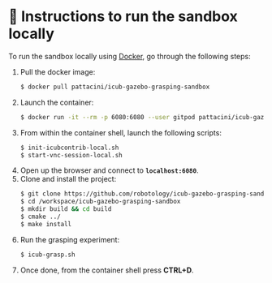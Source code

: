 🐳 Instructions to run the sandbox locally
==========================================

To run the sandbox locally using [Docker](https://www.docker.com), go through the following steps:
1. Pull the docker image:
    ```sh
    $ docker pull pattacini/icub-gazebo-grasping-sandbox
    ```
1. Launch the container:
    ```sh
    $ docker run -it --rm -p 6080:6080 --user gitpod pattacini/icub-gazebo-grasping-sandbox
    ```
1. From within the container shell, launch the following scripts:
    ```sh
    $ init-icubcontrib-local.sh
    $ start-vnc-session-local.sh
    ```
1. Open up the browser and connect to **`localhost:6080`**.
1. Clone and install the project:
    ```sh
    $ git clone https://github.com/robotology/icub-gazebo-grasping-sandbox.git /workspace/icub-gazebo-grasping-sandbox
    $ cd /workspace/icub-gazebo-grasping-sandbox 
    $ mkdir build && cd build
    $ cmake ../
    $ make install
    ```
1. Run the grasping experiment:
   ```sh
   $ icub-grasp.sh
   ```
1. Once done, from the container shell press **CTRL+D**.
